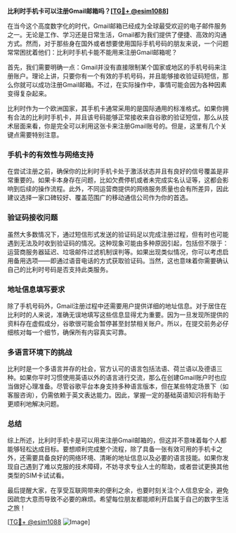 **比利时手机卡可以注册Gmail邮箱吗？[[TG💪+ @esim1088](https://t.me/s/esim1088)]**

在当今这个高度数字化的时代，Gmail邮箱已经成为全球最受欢迎的电子邮件服务之一。无论是工作、学习还是日常生活，Gmail都为我们提供了便捷、高效的沟通方式。然而，对于那些身在国外或者想要使用国际手机号码的朋友来说，一个问题常常困扰着他们：比利时手机卡能不能用来注册Gmail邮箱呢？

首先，我们需要明确一点：Gmail并没有直接限制某个国家或地区的手机号码来注册账户。理论上讲，只要你有一个有效的手机号码，并且能够接收验证码短信，那么你就可以成功注册Gmail邮箱。不过，在实际操作中，事情可能会因为各种因素变得复杂起来。

比利时作为一个欧洲国家，其手机卡通常采用的是国际通用的标准格式。如果你拥有合法的比利时手机卡，并且该号码能够正常接收来自谷歌的验证短信，那么从技术层面来看，你是完全可以利用这张卡来注册Gmail账号的。但是，这里有几个关键点需要特别注意。

### 手机卡的有效性与网络支持

在尝试注册之前，确保你的比利时手机卡处于激活状态并且有良好的信号覆盖是非常重要的。如果卡本身存在问题，比如欠费停机或者未完成实名认证等，这都会影响到后续的操作流程。此外，不同运营商提供的网络服务质量也会有所差异，因此建议选择一家口碑较好、覆盖范围广的移动通信公司作为你的首选。

### 验证码接收问题

虽然大多数情况下，通过短信形式发送的验证码足以完成注册过程，但有时也可能遇到无法及时收到验证码的情况。这种现象可能由多种原因引起，包括但不限于：运营商服务器延迟、垃圾邮件过滤机制误判等。如果出现类似情况，你可以考虑启用备用选项——即通过语音电话的方式获取验证码。当然，这也意味着你需要确认自己的比利时号码是否支持此类服务。

### 地址信息填写要求

除了手机号码外，Gmail注册过程中还需要用户提供详细的地址信息。对于居住在比利时的人来说，准确无误地填写这些信息显得尤为重要。因为一旦发现所提供的资料存在虚假成分，谷歌很可能会暂停甚至封禁相关账户。所以，在提交前务必仔细核对每一个细节，确保所有内容真实可靠。

### 多语言环境下的挑战

比利时是一个多语言并存的社会，官方认可的语言包括法语、荷兰语以及德语三种。如果你平时习惯使用英语以外的语言进行交流，那么在创建Gmail账户时也应当做好心理准备。尽管谷歌平台本身支持多种语言版本，但在某些特定场景下（如客服咨询），仍需依赖于英文表达能力。因此，掌握一定的基础英语知识将有助于更顺利地解决问题。

### 总结

综上所述，比利时手机卡是可以用来注册Gmail邮箱的，但这并不意味着每个人都能够轻松达成目标。要想顺利完成整个流程，除了具备一张有效可用的手机卡之外，还需要具备良好的网络环境、清晰的地址信息以及必要的语言技能。如果你发现自己遇到了难以克服的技术障碍，不妨寻求专业人士的帮助，或者尝试更换其他类型的SIM卡试试看。

最后提醒大家，在享受互联网带来的便利之余，也要时刻关注个人信息安全，避免因疏忽大意而导致不必要的麻烦。希望每位朋友都能顺利开启属于自己的数字生活之旅！

[[TG💪+ @esim1088](https://t.me/s/esim1088) ![Image](https://i.postimg.cc/4NQfJmqS/Snipaste-2025-05-13-00-14-12.png)]